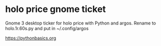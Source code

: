 # holo price gnome ticket 

Gnome 3 desktop ticker for holo price with Python and argos. Rename to holo.1r.60s.py and put in ~/.config/argos

https://pythonbasics.org
